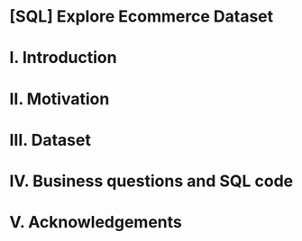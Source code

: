 # [SQL] Explore Ecommerce Dataset

# I. Introduction
# II. Motivation
# III. Dataset
# IV. Business questions and SQL code
# V. Acknowledgements
